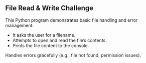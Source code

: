 ## File Read & Write Challenge
This Python program demonstrates basic file handling and error management.
- It asks the user for a filename.
- Attempts to open and read the file’s contents.
- Prints the file content to the console.

Handles errors gracefully (e.g., file not found, permission issues).
